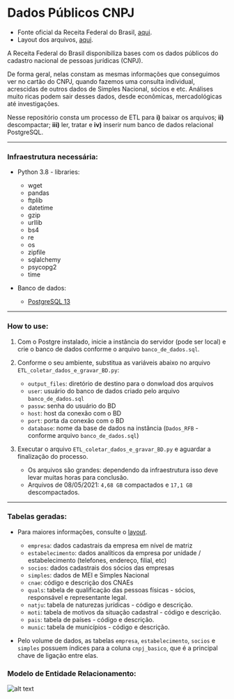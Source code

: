 # Dados Públicos CNPJ
- Fonte oficial da Receita Federal do Brasil, [aqui](https://www.gov.br/receitafederal/pt-br/assuntos/orientacao-tributaria/cadastros/consultas/dados-publicos-cnpj).
- Layout dos arquivos, [aqui](https://www.gov.br/receitafederal/pt-br/assuntos/orientacao-tributaria/cadastros/consultas/arquivos/NOVOLAYOUTDOSDADOSABERTOSDOCNPJ.pdf).

A Receita Federal do Brasil disponibiliza bases com os dados públicos do cadastro nacional de pessoas jurídicas (CNPJ). 

De forma geral, nelas constam as mesmas informações que conseguimos ver no cartão do CNPJ, quando fazemos uma consulta individual, acrescidas de outros dados de Simples Nacional, sócios e etc. Análises muito ricas podem sair desses dados, desde econômicas, mercadológicas até investigações.

Nesse repositório consta um processo de ETL para **i)** baixar os arquivos; **ii)** descompactar; **iii)** ler, tratar e **iv)** inserir num banco de dados relacional PostgreSQL.

---------------------

### Infraestrutura necessária:
- Python 3.8 - libraries:
  - wget 
  - pandas
  - ftplib 
  - datetime
  - gzip
  - urllib
  - bs4
  - re
  - os
  - zipfile
  - sqlalchemy
  - psycopg2
  - time


- Banco de dados:
  - [PostgreSQL 13](https://www.postgresql.org/download/)
  
---------------------

### How to use:
1. Com o Postgre instalado, inicie a instância do servidor (pode ser local) e crie o banco de dados conforme o arquivo `banco_de_dados.sql`.


2. Conforme o seu ambiente, substitua as variáveis abaixo no arquivo `ETL_coletar_dados_e_gravar_BD.py`:
   - `output_files`: diretório de destino para o donwload dos arquivos
   - `user`: usuário do banco de dados criado pelo arquivo `banco_de_dados.sql`
   - `passw`: senha do usuário do BD
   - `host`: host da conexão com o BD 
   - `port`: porta da conexão com o BD 
   - `database`: nome da base de dados na instância (`Dados_RFB` - conforme arquivo `banco_de_dados.sql`)


3. Executar o arquivo `ETL_coletar_dados_e_gravar_BD.py` e aguardar a finalização do processo.
   - Os arquivos são grandes: dependendo da infraestrutura isso deve levar muitas horas para conclusão.
   - Arquivos de 08/05/2021: `4,68 GB` compactados e `17,1 GB` descompactados.
    
---------------------

### Tabelas geradas:
- Para maiores informações, consulte o [layout](https://www.gov.br/receitafederal/pt-br/assuntos/orientacao-tributaria/cadastros/consultas/arquivos/NOVOLAYOUTDOSDADOSABERTOSDOCNPJ.pdf).
  - `empresa`: dados cadastrais da empresa em nível de matriz
  - `estabelecimento`: dados analíticos da empresa por unidade / estabelecimento (telefones, endereço, filial, etc)
  - `socios`: dados cadastrais dos sócios das empresas
  - `simples`: dados de MEI e Simples Nacional
  - `cnae`: código e descrição dos CNAEs
  - `quals`: tabela de qualificação das pessoas físicas - sócios, responsável e representante legal.  
  - `natju`: tabela de naturezas jurídicas - código e descrição.
  - `moti`: tabela de motivos da situação cadastral - código e descrição.
  - `pais`: tabela de países - código e descrição.
  - `munic`: tabela de municípios - código e descrição.


- Pelo volume de dados, as tabelas  `empresa`, `estabelecimento`, `socios` e `simples` possuem índices para a coluna `cnpj_basico`, que é a principal chave de ligação entre elas.

### Modelo de Entidade Relacionamento:
![alt text](https://github.com/aphonsoar/Receita_Federal_do_Brasil_-_Dados_Publicos_CNPJ/blob/master/Dados_RFB_ERD.png)
